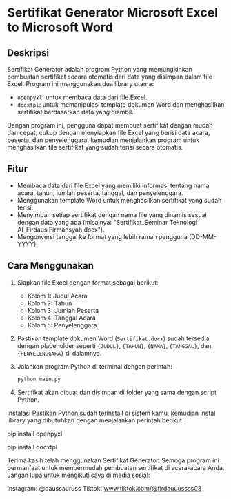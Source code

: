# Sertifikat Generator Microsoft Excel to Microsoft Word

## Deskripsi
Sertifikat Generator adalah program Python yang memungkinkan pembuatan sertifikat secara otomatis dari data yang disimpan dalam file Excel. Program ini menggunakan dua library utama:
- `openpyxl`: untuk membaca data dari file Excel.
- `docxtpl`: untuk memanipulasi template dokumen Word dan menghasilkan sertifikat berdasarkan data yang diambil.

Dengan program ini, pengguna dapat membuat sertifikat dengan mudah dan cepat, cukup dengan menyiapkan file Excel yang berisi data acara, peserta, dan penyelenggara, kemudian menjalankan program untuk menghasilkan file sertifikat yang sudah terisi secara otomatis.

## Fitur
- Membaca data dari file Excel yang memiliki informasi tentang nama acara, tahun, jumlah peserta, tanggal, dan penyelenggara.
- Menggunakan template Word untuk menghasilkan sertifikat yang sudah terisi.
- Menyimpan setiap sertifikat dengan nama file yang dinamis sesuai dengan data yang ada (misalnya: "Sertifikat_Seminar Teknologi AI_Firdaus Firmansyah.docx").
- Mengonversi tanggal ke format yang lebih ramah pengguna (DD-MM-YYYY).

## Cara Menggunakan
1. Siapkan file Excel dengan format sebagai berikut:
   - Kolom 1: Judul Acara
   - Kolom 2: Tahun
   - Kolom 3: Jumlah Peserta
   - Kolom 4: Tanggal Acara
   - Kolom 5: Penyelenggara

2. Pastikan template dokumen Word (`Sertifikat.docx`) sudah tersedia dengan placeholder seperti `{JUDUL}`, `{TAHUN}`, `{NAMA}`, `{TANGGAL}`, dan `{PENYELENGGARA}` di dalamnya.

3. Jalankan program Python di terminal dengan perintah:
   ```bash
   python main.py

4. Sertifikat akan dibuat dan disimpan di folder yang sama dengan script Python.

Instalasi
Pastikan Python sudah terinstall di sistem kamu, kemudian instal library yang dibutuhkan dengan menjalankan perintah berikut:

pip install openpyxl 

pip install docxtpl

Terima kasih telah menggunakan Sertifikat Generator. Semoga program ini bermanfaat untuk mempermudah pembuatan sertifikat di acara-acara Anda.
Jangan lupa untuk mengikuti saya di media sosial:

Instagram: @daussauruss
Tiktok: www.tiktok.com/@firdauuussss03
